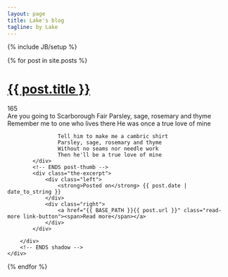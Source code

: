 ```yaml
---
layout: page
title: Lake's blog
tagline: by Lake
---
```

{% include JB/setup %}

<div id="posts">
  {% for post in site.posts %}
    <div class="post">
        <h1>
            <a href="{{ BASE_PATH }}{{ post.url }}">{{ post.title }}</a></h1>
        <div class="n-comments">
            165</div>
        <!-- shadow -->
        <div class="thumb-shadow">
            <!-- post-thumb -->
            <div class="post-thumbnail">
               Are you going to Scarborough Fair
                    Parsley, sage, rosemary and thyme
                    Remember me to one who lives there
                    He was once a true love of mine

                    Tell him to make me a cambric shirt
                    Parsley, sage, rosemary and thyme
                    Without no seams nor needle work
                    Then he'll be a true love of mine
            </div>
            <!-- ENDS post-thumb -->
            <div class="the-excerpt">
                <div class="left">
                    <strong>Posted on</strong> {{ post.date | date_to_string }} 
                </div>
                <div class="right">
                    <a href="{{ BASE_PATH }}{{ post.url }}" class="read-more link-button"><span>Read more</span></a>
                </div>
            </div>
            
        </div>
        <!-- ENDS shadow -->
    </div>
  {% endfor %}
</div>


